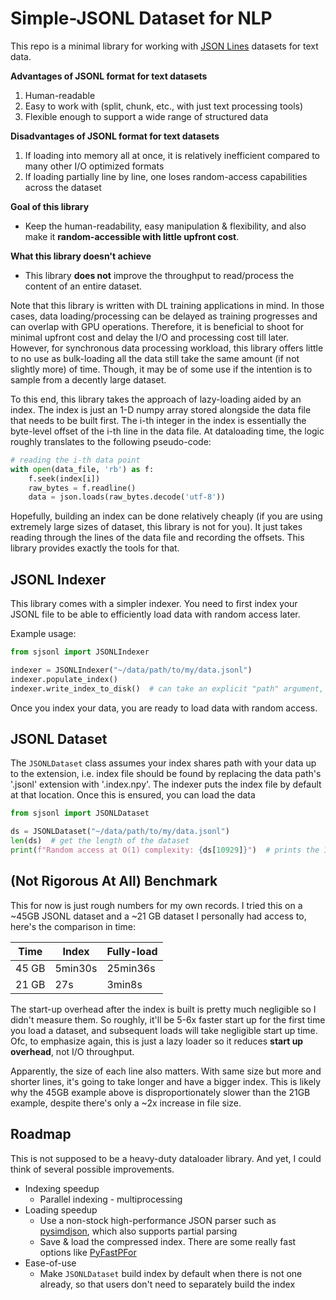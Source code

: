 # **S**imple-JSONL Dataset for NLP

This repo is a minimal library for working with [JSON Lines](https://jsonlines.org/) datasets for text data.

**Advantages of JSONL format for text datasets**

1. Human-readable
2. Easy to work with (split, chunk, etc., with just text processing tools)
3. Flexible enough to support a wide range of structured data

**Disadvantages of JSONL format for text datasets**

1. If loading into memory all at once, it is relatively inefficient compared to many other I/O optimized formats
2. If loading partially line by line, one loses random-access capabilities across the dataset

**Goal of this library**

 - Keep the human-readability, easy manipulation & flexibility, and also make it **random-accessible with little upfront cost**.

**What this library doesn't achieve**

- This library **does not** improve the throughput to read/process the content of an entire dataset.

Note that this library is written with DL training applications in mind. In those cases, data loading/processing can be delayed as training progresses and can overlap with GPU operations. Therefore, it is beneficial to shoot for minimal upfront cost and delay the I/O and processing cost till later. However, for synchronous data processing workload, this library offers little to no use as bulk-loading all the data still take the same amount (if not slightly more) of time. Though, it may be of some use if the intention is to sample from a decently large dataset.

To this end, this library takes the approach of lazy-loading aided by an index. The index is just an 1-D numpy array stored alongside the data file that needs to be built first. The i-th integer in the index is essentially the byte-level offset of the i-th line in the data file. At dataloading time, the logic roughly translates to the following pseudo-code:

```python
# reading the i-th data point
with open(data_file, 'rb') as f:
    f.seek(index[i])
    raw_bytes = f.readline()
    data = json.loads(raw_bytes.decode('utf-8'))
```

Hopefully, building an index can be done relatively cheaply (if you are using extremely large sizes of dataset, this library is not for you).
It just takes reading through the lines of the data file and recording the offsets. This library provides exactly the tools for that.

## JSONL Indexer

This library comes with a simpler indexer. You need to first index your JSONL file to be able to efficiently load data with random access later.

Example usage:

```python
from sjsonl import JSONLIndexer

indexer = JSONLIndexer("~/data/path/to/my/data.jsonl")
indexer.populate_index()
indexer.write_index_to_disk()  # can take an explicit "path" argument, by default writes to "~/data/path/to/my/data.index.npy"
```

Once you index your data, you are ready to load data with random access.

## JSONL Dataset

The `JSONLDataset` class assumes your index shares path with your data up to the extension, i.e. index file should be found by replacing the
data path's '.jsonl' extension with '.index.npy'. The indexer puts the index file by default at that location. Once this is ensured, you can
load the data

```python
from sjsonl import JSONLDataset

ds = JSONLDataset("~/data/path/to/my/data.jsonl")
len(ds)  # get the length of the dataset
print(f"Random access at O(1) complexity: {ds[10929]}")  # prints the 10929-th data point
```

## (Not Rigorous At All) Benchmark

This for now is just rough numbers for my own records. I tried this on a ~45GB JSONL dataset and a ~21 GB dataset I personally had access to, here's the comparison in time:

| Time | Index | Fully-load |
|------|-------|------------|
|45 GB |5min30s|  25min36s  |
|21 GB |  27s  |   3min8s   |

The start-up overhead after the index is built is pretty much negligible so I didn't measure them. So roughly, it'll be 5-6x faster start up for the first time you load a dataset, and subsequent loads will take negligible start up time. Ofc, to emphasize again, this is just a lazy loader so it reduces **start up overhead**, not I/O throughput.

Apparently, the size of each line also matters. With same size but more and shorter lines, it's going to take longer and have a bigger index. This is likely why the 45GB example above is disproportionately slower than the 21GB example, despite there's only a ~2x increase in file size.

## Roadmap

This is not supposed to be a heavy-duty dataloader library. And yet, I could think of several possible improvements.

- Indexing speedup
  - Parallel indexing - multiprocessing
- Loading speedup
  - Use a non-stock high-performance JSON parser such as [pysimdjson](https://github.com/TkTech/pysimdjson), which also supports partial parsing
  - Save & load the compressed index. There are some really fast options like [PyFastPFor](https://github.com/searchivarius/PyFastPFor)
- Ease-of-use
  - Make `JSONLDataset` build index by default when there is not one already, so that users don't need to separately build the index
